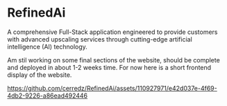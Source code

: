 # RefinedAi
A comprehensive Full-Stack application engineered to provide customers with advanced upscaling services through cutting-edge artificial intelligence (AI) technology.


Am stil working on some final sections of the website, should be complete and deployed in about 1-2 weeks time. For now here is a short frontend display of the website.



https://github.com/cerredz/RefinedAi/assets/110927971/e42d037e-4f69-4db2-9226-a86ead492446

